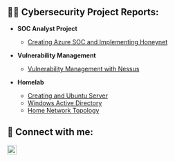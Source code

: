 <h1>
<br/></h1>

<h2>👨‍💻 Cybersecurity Project Reports:</h2>

- <b> SOC Analyst Project </b>
    - [Creating Azure SOC and Implementing Honeynet](https://github.com/jnj3uf212121/Creating-a-Live-SOC-Honeynet-in-Azure)
    
- <b>Vulnerability Management </b>
  - [Vulnerability Management with Nessus](https://github.com/jnj3uf212121/Vulnerability-Management-with-Nessus)
    
- <b>Homelab</b>
  - [Creating and Ubuntu Server](https://github.com/jnj3uf212121/Linux-Admin-Project)
  - [Windows Active Directory](https://github.com/jnj3uf212121/Active-Directory-Project)
  - [Home Network Topology](https://github.com/jnj3uf212121/NETWORK-TOPOLOGY/blob/main/README.md)

<h2> 🤳 Connect with me:</h2>

[<img align="left" alt="Jhayda Johnson | LinkedIn" width="22px" src="https://cdn.jsdelivr.net/npm/simple-icons@v3/icons/linkedin.svg" />][linkedin]

[linkedin]: https://linkedin.com/in/jhaydajohnson

